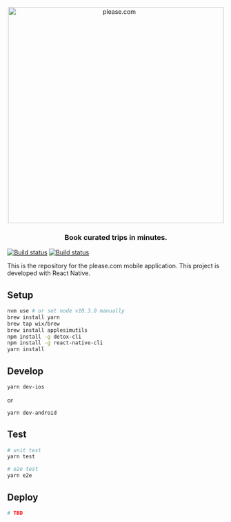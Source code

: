 <div align="center">
  <a href="https://demo.please.com"><img src="https://please-com.imgix.net/static/please-logo.png?w=600" alt="please.com" width="500px"/></a>

### Book curated trips in minutes.

</div>

[![Build status](https://build.appcenter.ms/v0.1/apps/85f0b373-9181-4c26-a182-fcada01e27ce/branches/master/badge)](https://appcenter.ms) [![Build status](https://build.appcenter.ms/v0.1/apps/637223a5-0fce-4489-ae9b-e837a4712da9/branches/master/badge)](https://appcenter.ms)


This is the repository for the please.com mobile application. This project is developed with React Native. 

## Setup

```bash
nvm use # or set node v10.3.0 manually
brew install yarn
brew tap wix/brew
brew install applesimutils
npm install -g detox-cli
npm install -g react-native-cli
yarn install
```

## Develop

```bash
yarn dev-ios
```

or

```bash
yarn dev-android
```

## Test

```bash
# unit test
yarn test

# e2e test
yarn e2e
```

## Deploy

```bash
# TBD
```
